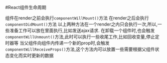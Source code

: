 #React组件生命周期

组件在render之前会执行`componentWillMount()`方法
在render之后会执行`componentDidMount()`方法
以上两种方法在一个render之内只会执行一次,所以,一些准备工作可以放在里面执行,比如发送ajax请求.
在卸载一个组件时,也会触发`componentWillUnmount()`方法,此时可以执行一些收尾工作,比如回收变量,停止定时器等
当父组件向组件内传递一个新的prop时,会触发`componentWillReceiveProps()`方法,这个方法内可以放置一些需要根据父组件状态变化而实时更新的数据
